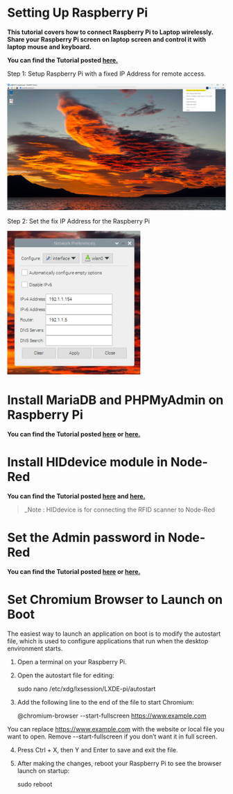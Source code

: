 # Setting Up Raspberry Pi

**This tutorial covers how to connect Raspberry Pi to Laptop wirelessly. Share your Raspberry Pi screen on laptop screen and control it with laptop mouse and keyboard.**

**You can find the Tutorial posted [here.](https://github.com/samvidita/Connect-RaspberryPi-to-laptop-wirelessly?tab=readme-ov-file#connect-raspberry-pi-to-laptop-wirelessly)**

Step 1: Setup Raspberry Pi with a fixed IP Address for remote access. 

![WirelessSetting](doc/WirelessSetting.png)

Step 2: Set the fix IP Address for the Raspberry Pi

![WirelessDetails](doc/WirelessDetails.png)

# Install MariaDB and PHPMyAdmin on Raspberry Pi 

**You can find the Tutorial posted [here](https://raspberrytips.com/install-mariadb-raspberry-pi) or [here.](https://pimylifeup.com/raspberry-pi-mysql)**

# Install HIDdevice module in Node-Red 

**You can find the Tutorial posted [here](https://flows.nodered.org/node/@gdziuba/node-red-usbhid) and [here.](https://github.com/node-hid/node-hid#linux-notes)**

> _Note : HIDdevice is for connecting the RFID scanner to Node-Red

# Set the Admin password in Node-Red 

**You can find the Tutorial posted [here](https://discourse.nodered.org/t/password-in-node-red/50288/43?page=3) or [here.](https://discourse.nodered.org/t/node-red-security-password/10774/4)**

# Set Chromium Browser to Launch on Boot 

The easiest way to launch an application on boot is to modify the autostart file, which is used to configure applications that run when the desktop environment starts.

1. Open a terminal on your Raspberry Pi.
2. Open the autostart file for editing:

    sudo nano /etc/xdg/lxsession/LXDE-pi/autostart

3. Add the following line to the end of the file to start Chromium:

   @chromium-browser --start-fullscreen https://www.example.com

You can replace https://www.example.com with the website or local file you want to open. Remove --start-fullscreen if you don’t want it in full screen.

4. Press Ctrl + X, then Y and Enter to save and exit the file.
5. After making the changes, reboot your Raspberry Pi to see the browser launch on startup:

    sudo reboot
